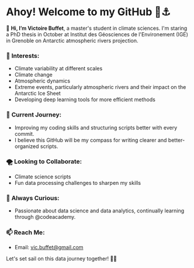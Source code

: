 # Ahoy! Welcome to my GitHub 🌊⚓️

👋 **Hi, I’m Victoire Buffet**, a master's student in climate sciences. I'm staring a PhD thesis in October at Institut des Géosciences de l'Environement (IGE) in Grenoble on Antarctic atmospheric rivers projection.

### 🌟 **Interests**:
- Climate variability at different scales
- Climate change
- Atmospheric dynamics
- Extreme events, particularly atmospheric rivers and their impact on the Antarctic Ice Sheet
- Developing deep learning tools for more efficient methods

### 🌱 **Current Journey**:
- Improving my coding skills and structuring scripts better with every commit.
- I believe this GitHub will be my compass for writing clearer and better-organized scripts.
  
### 🌪 **Looking to Collaborate**:
- Climate science scripts
- Fun data processing challenges to sharpen my skills

### 👾 **Always Curious**:
- Passionate about data science and data analytics, continually learning through @codeacademy.

### 📫 **Reach Me**:
- Email: vic.buffet@gmail.com

Let's set sail on this data journey together! 🚢✨
